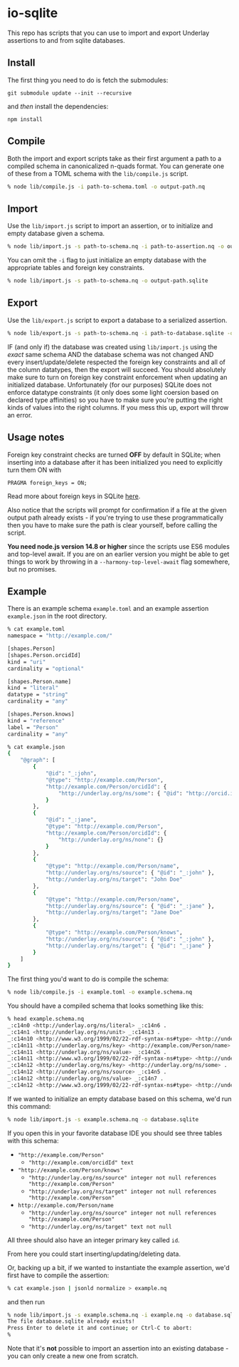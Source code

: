 # io-sqlite

This repo has scripts that you can use to import and export Underlay assertions to and from sqlite databases.

## Install

The first thing you need to do is fetch the submodules:

```
git submodule update --init --recursive
```

and _then_ install the dependencies:

```
npm install
```

## Compile

Both the import and export scripts take as their first argument a path to a compiled schema in canonicalized n-quads format. You can generate one of these from a TOML schema with the `lib/compile.js` script.

```bash
% node lib/compile.js -i path-to-schema.toml -o output-path.nq
```

## Import

Use the `lib/import.js` script to import an assertion, or to initialize and empty database given a schema.

```bash
% node lib/import.js -s path-to-schema.nq -i path-to-assertion.nq -o output-path.sqlite
```

You can omit the `-i` flag to just initialize an empty database with the appropriate tables and foreign key constraints.

```bash
% node lib/import.js -s path-to-schema.nq -o output-path.sqlite
```

## Export

Use the `lib/export.js` script to export a database to a serialized assertion.

```bash
% node lib/export.js -s path-to-schema.nq -i path-to-database.sqlite -o output-path.nq
```

IF (and only if) the database was created using `lib/import.js` using the _exact_ same schema AND the database schema was not changed AND every insert/update/delete respected the foreign key constraints and all of the column datatypes, then the export will succeed. You should absolutely make sure to turn on foreign key constraint enforcement when updating an initialized database. Unfortunately (for our purposes) SQLite does not enforce datatype constraints (it only does some light coersion based on declared type affinities) so you have to make sure you're putting the right kinds of values into the right columns. If you mess this up, export will throw an error.

## Usage notes

Foreign key constraint checks are turned **OFF** by default in SQLite; when inserting into a database after it has been initialized you need to explicitly turn them ON with

```
PRAGMA foreign_keys = ON;
```

Read more about foreign keys in SQLite [here](https://sqlite.org/foreignkeys.html).

Also notice that the scripts will prompt for confirmation if a file at the given output path already exists - if you're trying to use these programmatically then you have to make sure the path is clear yourself, before calling the script.

**You need node.js version 14.8 or higher** since the scripts use ES6 modules and top-level await. If you are on an earlier version you might be able to get things to work by throwing in a `--harmony-top-level-await` flag somewhere, but no promises.

## Example

There is an example schema `example.toml` and an example assertion `example.json` in the root directory.

```bash
% cat example.toml 
namespace = "http://example.com/"

[shapes.Person]
[shapes.Person.orcidId]
kind = "uri"
cardinality = "optional"

[shapes.Person.name]
kind = "literal"
datatype = "string"
cardinality = "any"

[shapes.Person.knows]
kind = "reference"
label = "Person"
cardinality = "any"

% cat example.json 
{
	"@graph": [
		{
			"@id": "_:john",
			"@type": "http://example.com/Person",
			"http://example.com/Person/orcidId": {
				"http://underlay.org/ns/some": { "@id": "http://orcid.id/john" }
			}
		},
		{
			"@id": "_:jane",
			"@type": "http://example.com/Person",
			"http://example.com/Person/orcidId": {
				"http://underlay.org/ns/none": {}
			}
		},
		{
			"@type": "http://example.com/Person/name",
			"http://underlay.org/ns/source": { "@id": "_:john" },
			"http://underlay.org/ns/target": "John Doe"
		},
		{
			"@type": "http://example.com/Person/name",
			"http://underlay.org/ns/source": { "@id": "_:jane" },
			"http://underlay.org/ns/target": "Jane Doe"
		},
		{
			"@type": "http://example.com/Person/knows",
			"http://underlay.org/ns/source": { "@id": "_:john" },
			"http://underlay.org/ns/target": { "@id": "_:jane" }
		}
	]
}
```

The first thing you'd want to do is compile the schema:

```bash
% node lib/compile.js -i example.toml -o example.schema.nq
```

You should have a compiled schema that looks something like this:

```bash
% head example.schema.nq
_:c14n0 <http://underlay.org/ns/literal> _:c14n6 .
_:c14n1 <http://underlay.org/ns/unit> _:c14n13 .
_:c14n10 <http://www.w3.org/1999/02/22-rdf-syntax-ns#type> <http://underlay.org/ns/iri> .
_:c14n11 <http://underlay.org/ns/key> <http://example.com/Person/name> .
_:c14n11 <http://underlay.org/ns/value> _:c14n26 .
_:c14n11 <http://www.w3.org/1999/02/22-rdf-syntax-ns#type> <http://underlay.org/ns/label> .
_:c14n12 <http://underlay.org/ns/key> <http://underlay.org/ns/some> .
_:c14n12 <http://underlay.org/ns/source> _:c14n5 .
_:c14n12 <http://underlay.org/ns/value> _:c14n7 .
_:c14n12 <http://www.w3.org/1999/02/22-rdf-syntax-ns#type> <http://underlay.org/ns/option> .
```

If we wanted to initialize an empty database based on this schema, we'd run this command:

```bash
% node lib/import.js -s example.schema.nq -o database.sqlite
```

If you open this in your favorite database IDE you should see three tables with this schema:

- `"http://example.com/Person"`
  - `"http://example.com/orcidId" text`
- `"http://example.com/Person/knows"`
  - `"http://underlay.org/ns/source" integer not null references "http://example.com/Person"`
  - `"http://underlay.org/ns/target" integer not null references "http://example.com/Person"`
- `http://example.com/Person/name`
  - `"http://underlay.org/ns/source" integer not null references "http://example.com/Person"`
  - `"http://underlay.org/ns/target" text not null`

All three should also have an integer primary key called `id`.

From here you could start inserting/updating/deleting data.

Or, backing up a bit, if we wanted to instantiate the example assertion, we'd first have to compile the assertion:

```bash
% cat example.json | jsonld normalize > example.nq
```

and then run

```bash
% node lib/import.js -s example.schema.nq -i example.nq -o database.sqlite
The file database.sqlite already exists!
Press Enter to delete it and continue; or Ctrl-C to abort:
%
```

Note that it's **not** possible to import an assertion into an existing database - you can only create a new one from scratch.
